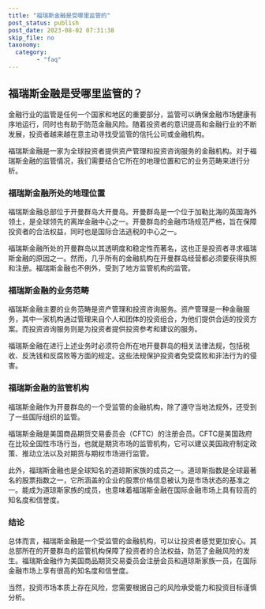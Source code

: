 ```yaml
---
title: "福瑞斯金融是受哪里监管的"
post_status: publish
post_date: 2023-08-02 07:31:38
skip_file: no
taxonomy:
  category:
        - "faq"
---
```


## 福瑞斯金融是受哪里监管的？

金融行业的监管是任何一个国家和地区的重要部分，监管可以确保金融市场健康有序地运行，同时也有助于防范金融风险。随着投资者的意识提高和金融行业的不断发展，投资者越来越在意主动寻找受监管的信托公司或金融机构。

福瑞斯金融是一家为全球投资者提供资产管理和投资咨询服务的金融机构。对于福瑞斯金融的监管情况，我们需要结合它所在的地理位置和它的业务范畴来进行分析。

### 福瑞斯金融所处的地理位置

福瑞斯金融总部位于开曼群岛大开曼岛。开曼群岛是一个位于加勒比海的英国海外领土，是全球领先的离岸金融中心之一。开曼群岛的金融市场规范严格，旨在保障投资者的合法权益，同时也是国际合法逃税的中心之一。

福瑞斯金融所处的开曼群岛以其透明度和稳定性而著名，这也正是投资者寻求福瑞斯金融的原因之一。然而，几乎所有的金融机构在开曼群岛经营都必须要获得执照和注册。福瑞斯金融也不例外，受到了地方监管机构的监管。

### 福瑞斯金融的业务范畴

福瑞斯金融主要的业务范畴是资产管理和投资咨询服务。资产管理是一种金融服务，其中一家机构通过管理来自个人和团体的投资组合，为他们提供合适的投资方案。而投资咨询服务则是为投资者提供投资参考和建议的服务。

福瑞斯金融在进行上述业务时必须符合所在地开曼群岛的相关法律法规，包括税收、反洗钱和反腐败等方面的规定。这些法规保护投资者免受腐败和非法行为的侵害。

### 福瑞斯金融的监管机构

福瑞斯金融作为开曼群岛的一个受监管的金融机构，除了遵守当地法规外，还受到了一些国际组织的监管。

福瑞斯金融是美国商品期货交易委员会（CFTC）的注册会员。CFTC是美国政府在比较全国性市场行当，也就是期货市场的监管机构，它可以建议美国政府制定政策、推动立法以及对期货与期权市场进行监管。

此外，福瑞斯金融也是全球知名的道琼斯家族的成员之一。道琼斯指数是全球最著名的股票指数之一，它所涵盖的企业的股票价格信息被认为是市场状态的基准之一。能成为道琼斯家族的成员，也意味着福瑞斯金融在国际金融市场上具有较高的知名度和信誉度。

### 结论

总体而言，福瑞斯金融是一个受监管的金融机构，可以让投资者感觉更加安心。其总部所在的开曼群岛的监管机构保障了投资者的合法权益，防范了金融风险的发生。福瑞斯金融作为美国商品期货交易委员会注册会员和道琼斯家族一员，在国际金融市场上享有很高的知名度和信誉度。

当然，投资市场本质上存在风险，您需要根据自己的风险承受能力和投资目标谨慎分析。
